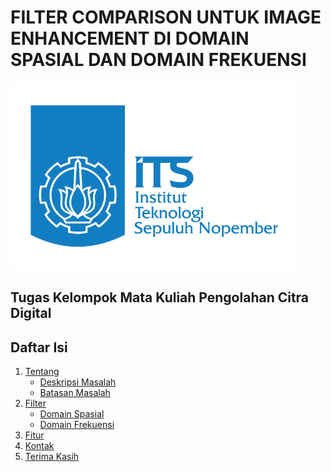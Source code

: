 <h1 >FILTER COMPARISON UNTUK IMAGE ENHANCEMENT DI DOMAIN SPASIAL DAN DOMAIN FREKUENSI</h1>
<p align="left">
  <a href="https://github.com/safitrisoetam/FilterComparisonSpatialFrequency/">
    <img src="https://github.com/safitrisoetam/FilterComparisonSpatialFrequency/blob/main/Assets/Logo%20ITS-Biru.png" alt="logots" height="300">
  </a>
</p>
<h2 >Tugas Kelompok Mata Kuliah Pengolahan Citra Digital</h2>
<!-- DAFTAR ISI -->
<h2 "list-style-type:none">Daftar Isi</h2>
  <ol>
    <li>
      <a href="#tentang">Tentang</a>
            <ul>
        <li><a href="#deskripsi">Deskripsi Masalah</a></li>
        <li><a href="#batasan">Batasan Masalah</a></li>
      </ul>
    </li>
    <li>
      <a href="#filter">Filter</a>
      <ul>
        <li><a href="#spasial">Domain Spasial</a></li>
        <li><a href="#frekuensi">Domain Frekuensi</a></li>
      </ul>
    </li>
    <li>
      <a href="#fitur">Fitur</a>
    </li>
    <li><a href="#kontak">Kontak</a></li>
    <li><a href="#terimakasih">Terima Kasih</a></li>
  </ol>
